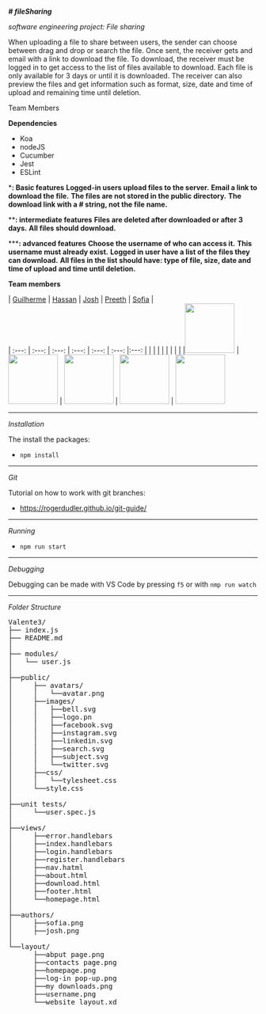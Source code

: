 ﻿**_# fileSharing_**

_software engineering project: File sharing_

When uploading a file to share between users, the sender can choose between drag and drop or search the file. Once sent, the receiver gets and email with a link to download the file. To download, the receiver must be logged in to get access to the list of files available to download. Each file is only available for 3 days or until it is downloaded. The receiver can also preview the files and get information such as format, size, date and time of upload and remaining time until deletion.

Team Members 


**Dependencies**
 -  Koa
 - nodeJS
 - Cucumber
 - Jest
 - ESLint


***: Basic features**
**Logged-in users upload files to the server.**
**Email a link to download the file.**
**The files are not stored in the public directory.**
**The download link with a # string, not the file name.**

****: intermediate features**
**Files are deleted after downloaded or after 3 days.**
**All files should download.**

*****: advanced features**
**Choose the username of who can access it.**
**This username must already exist.**
**Logged in user have a list of the files they can download.**
**All files in the list should have: type of file, size, date and time of upload and time until deletion.**

**Team members**


| [Guilherme](https://github.coventry.ac.uk/deoliveg)         | [Hassan](https://github.coventry.ac.uk/sultanh5)       | [Josh](https://github.coventry.ac.uk/handley7)         | [Preeth](https://github.coventry.ac.uk/selvamop)          | [Sofia](https://github.coventry.ac.uk/valente3)          |               
| :---:                                           |     :---:                                    |     :---:      |         :---: |         :---: |    :---:      |:---:      |
|                                                 |                                              |                |               |               |               |                |
|<img src="authors/gui.jpg" width="100">                | <img src="authors/hassan.jpg" width="100">   | <img src="authors/josh.jpg" width="100"> | <img src="authors/preeth.jpg" width="100">             | <img src="authors/sofia.jpg" width="100">

______________________________________________________________________________________________________________________________

*Installation*

The install the packages: 
- `npm install`

______________________________________________________________________________________________________________________________

*Git*

Tutorial on how to work with git branches: 
- https://rogerdudler.github.io/git-guide/
	
______________________________________________________________________________________________________________________________

*Running*
- `npm run start`
______________________________________________________________________________________________________________________________

*Debugging*

Debugging can be made with VS Code by pressing `f5` or with `nmp run watch`

______________________________________________________________________________________________________________________________

*Folder Structure*

<pre>
Valente3/
├── index.js
├── README.md
│     
├── modules/
│   └── user.js
│   
├──public/    
│     ├── avatars/
│     │   └──avatar.png
│     ├──images/
│     │   ├──bell.svg
│     │   ├──logo.pn
│     │   ├──facebook.svg
│     │   ├──instagram.svg
│     │   ├──linkedin.svg
│     │   ├──search.svg
│     │   ├──subject.svg
│     │   └──twitter.svg
│     ├──css/
│     │   └──tylesheet.css
│     └──style.css
│ 
├──unit tests/
│     └──user.spec.js  
│
├──views/
│     ├──error.handlebars
│     ├──index.handlebars
│     ├──login.handlebars
│     ├──register.handlebars
│     ├──nav.hatml
│     ├──about.html
│     ├──download.html
│     ├──footer.html
│     └──homepage.html
│
├──authors/
│     ├──sofia.png
│     ├──josh.png
│
└──layout/
      ├──abput page.png
      ├──contacts page.png
      ├──homepage.png
      ├──log-in pop-up.png
      ├──my downloads.png
      ├──username.png
      └──website layout.xd
</pre>



 
